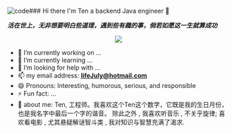![code](https://github.com/Haha8023/Haha8023/assets/58458992/a039332b-b8db-48e3-9957-5c85ba4129f4)### Hi there I'm Ten a backend Java engineer 👋


***活在世上，无非想要明白些道理，遇到些有趣的事，倘若如愿这一生就算成功***


<div align="center"> <img src="https://visitor-badge.glitch.me/badge?page_id=Haha8023" /> </div>

- 🔭 I’m currently working on ...
- 🌱 I’m currently learning ...
- 🤔 I’m looking for help with ...
- 📫 my email address: **lifeJuly@hotmail.com**
- 😄 Pronouns: Interesting, humorous, serious, and responsible
- ⚡ Fun fact: ...
- 💬 about me: Ten, 工程师。我喜欢这个Ten这个数字，它既是我的生日月份，也是我名字中最后一个字的谐音。
除此之外 , 我喜欢听音乐 , 不关乎旋律; 喜欢看电影 , 尤其悬疑解谜智斗类 , 我对知识与智慧充满了渴求. 
<br/>



